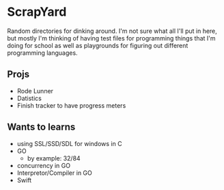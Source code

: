# ScrapYard
Random directories for dinking around. I'm not sure what all I'll put in here, but mostly I'm thinking of having test files for programming things that I'm doing for school as well as playgrounds for figuring out different programming languages.

## Projs
- Rode Lunner
- Datistics
- Finish tracker to have progress meters

## Wants to learns
- using SSL/SSD/SDL for windows in C
- GO
  - by example: 32/84
- concurrency in GO
- Interpretor/Compiler in GO
- Swift